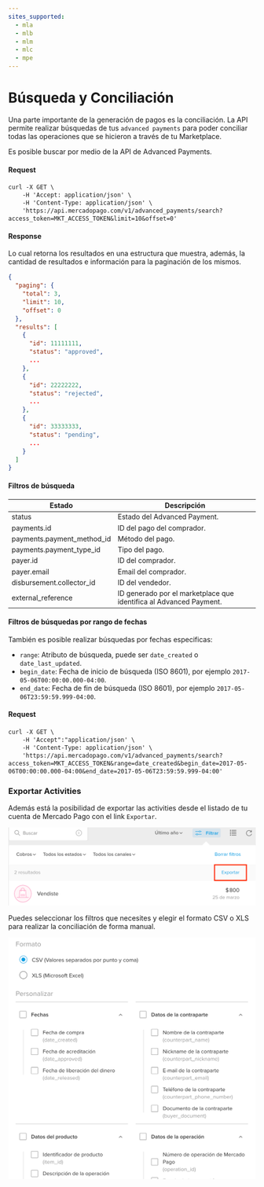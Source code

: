 ```yaml
---
sites_supported:
  - mla
  - mlb
  - mlm
  - mlc
  - mpe
---
```


# Búsqueda y Conciliación

Una parte importante de la generación de pagos es la conciliación. La API permite realizar búsquedas de tus `advanced payments` para poder conciliar todas las operaciones que se hicieron a través de tu Marketplace.

Es posible buscar por medio de la API de Advanced Payments.

#### Request
```curl
curl -X GET \
    -H 'Accept: application/json' \
    -H 'Content-Type: application/json' \
    'https://api.mercadopago.com/v1/advanced_payments/search?access_token=MKT_ACCESS_TOKEN&limit=10&offset=0'
```

#### Response
Lo cual retorna los resultados en una estructura que muestra, además, la cantidad de resultados e información para la paginación de los mismos.
```json
{
  "paging": {
    "total": 3,
    "limit": 10,
    "offset": 0
  },
  "results": [
    {
      "id": 11111111,
      "status": "approved",
      ...
    },
    {
      "id": 22222222,
      "status": "rejected",
      ...
    },
    {
      "id": 33333333,
      "status": "pending",
      ...
    }
  ]
}
```

#### Filtros de búsqueda

Estado                      |Descripción                                                        |
----------------------------|-------------------------------------------------------------------|
status                      |Estado del Advanced Payment.                                       |
payments.id                 |ID del pago del comprador.                                         |
payments.payment_method_id  |Método del pago.                                                   |
payments.payment_type_id    |Tipo del pago.                                                     |
payer.id                    |ID del comprador.                                                  |
payer.email                 |Email del comprador.                                               |
disbursement.collector_id   |ID del vendedor.                                                   |
external_reference          |ID generado por el marketplace que identifica al Advanced Payment. |

#### Filtros de búsquedas por rango de fechas

También es posible realizar búsquedas por fechas especificas:

* `range`: Atributo de búsqueda, puede ser `date_created` o `date_last_updated`.
* `begin_date`: Fecha de inicio de búsqueda (ISO 8601), por ejemplo `2017-05-06T00:00:00.000-04:00`.
* `end_date`: Fecha de fin de búsqueda (ISO 8601), por ejemplo `2017-05-06T23:59:59.999-04:00`.

#### Request
```curl
curl -X GET \
    -H 'Accept":"application/json' \
    -H 'Content-Type: application/json' \
    'https://api.mercadopago.com/v1/advanced_payments/search?access_token=MKT_ACCESS_TOKEN&range=date_created&begin_date=2017-05-06T00:00:00.000-04:00&end_date=2017-05-06T23:59:59.999-04:00'
```

### Exportar Activities

Además está la posibilidad de exportar las activities desde el listado de tu cuenta de Mercado Pago con el link `Exportar`.

![export_activities](/images/advanced-payments/export_activities_es.png)

Puedes seleccionar los filtros que necesites y elegir el formato CSV o XLS para realizar la conciliación de forma manual.

![export_activities_2](/images/advanced-payments/export_activities_2_es.png)